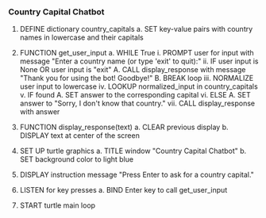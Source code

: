 ### Country Capital Chatbot
1. DEFINE dictionary country_capitals
   a. SET key-value pairs with country names in lowercase and their capitals

2. FUNCTION get_user_input
   a. WHILE True
      i. PROMPT user for input with message "Enter a country name (or type 'exit' to quit):"
      ii. IF user input is None OR user input is "exit"
          A. CALL display_response with message "Thank you for using the bot! Goodbye!"
          B. BREAK loop
      iii. NORMALIZE user input to lowercase
      iv. LOOKUP normalized_input in country_capitals
      v. IF found
          A. SET answer to the corresponding capital
      vi. ELSE
          A. SET answer to "Sorry, I don't know that country."
      vii. CALL display_response with answer

3. FUNCTION display_response(text)
   a. CLEAR previous display
   b. DISPLAY text at center of the screen

4. SET UP turtle graphics
   a. TITLE window "Country Capital Chatbot"
   b. SET background color to light blue

5. DISPLAY instruction message "Press Enter to ask for a country capital."

6. LISTEN for key presses
   a. BIND Enter key to call get_user_input

7. START turtle main loop

